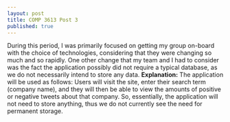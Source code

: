```yaml
---
layout: post
title: COMP 3613 Post 3
published: true
---
```


During this period, I was primarily focused on getting my group on-board with the choice of technologies, considering that they were changing so much and so rapidly. 
One other change that my team and I had to consider was the fact the application possibly did not require a typical database, as we do not necessarily intend to store any data. 
**Explanation:**
The application will be used as follows:
Users will visit the site, enter their search term (company name), and they will then be able to view the amounts of positive or negative tweets about that company.
So, essentially, the application will not need to store anything, thus we do not currently see the need for permanent storage. 
